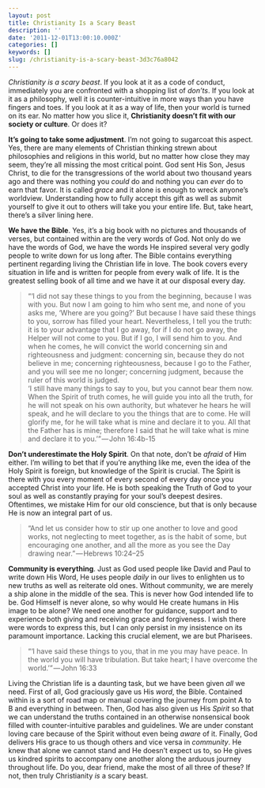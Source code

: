 ```yaml
---
layout: post
title: Christianity Is a Scary Beast
description: ''
date: '2011-12-01T13:00:10.000Z'
categories: []
keywords: []
slug: /christianity-is-a-scary-beast-3d3c76a8042
---
```


_Christianity is a scary beast_. If you look at it as a code of conduct, immediately you are confronted with a shopping list of _don’ts_. If you look at it as a philosophy, well it is counter-intuitive in more ways than you have fingers and toes. If you look at it as a way of life, then your world is turned on its ear. No matter how you slice it, **Christianity doesn’t fit with our society or culture**. Or does it?

**It’s going to take some adjustment**. I’m not going to sugarcoat this aspect. Yes, there are many elements of Christian thinking strewn about philosophies and religions in this world, but no matter how close they may seem, they’re all missing the most critical point. God sent His Son, Jesus Christ, to die for the transgressions of the world about two thousand years ago and there was nothing you _could_ do and nothing you can _ever_ do to earn that favor. It is called _grace_ and it alone is enough to wreck anyone’s worldview. Understanding how to fully accept this gift as well as submit yourself to give it out to others will take you your entire life. But, take heart, there’s a silver lining here.

**We have the Bible**. Yes, it’s a big book with no pictures and thousands of verses, but contained within are the very words of God. Not only do we have the words of God, we have the words He inspired several very godly people to write down for us long after. The Bible contains everything pertinent regarding living the Christian life in love. The book covers every situation in life and is written for people from every walk of life. It is the greatest selling book of all time and we have it at our disposal every day.

> “‘I did not say these things to you from the beginning, because I was with you. But now I am going to him who sent me, and none of you asks me, ‘Where are you going?’ But because I have said these things to you, sorrow has filled your heart. Nevertheless, I tell you the truth: it is to your advantage that I go away, for if I do not go away, the Helper will not come to you. But if I go, I will send him to you. And when he comes, he will convict the world concerning sin and righteousness and judgment: concerning sin, because they do not believe in me; concerning righteousness, because I go to the Father, and you will see me no longer; concerning judgment, because the ruler of this world is judged.  
> ‘I still have many things to say to you, but you cannot bear them now. When the Spirit of truth comes, he will guide you into all the truth, for he will not speak on his own authority, but whatever he hears he will speak, and he will declare to you the things that are to come. He will glorify me, for he will take what is mine and declare it to you. All that the Father has is mine; therefore I said that he will take what is mine and declare it to you.’” — John 16:4b-15

**Don’t underestimate the Holy Spirit**. On that note, don’t be _afraid_ of Him either. I’m willing to bet that if you’re anything like me, even the idea of the Holy Spirit is foreign, but knowledge of the Spirit is crucial. The Spirit is there with you every moment of every second of every day once you accepted Christ into your life. He is both speaking the Truth of God to your soul as well as constantly praying for your soul’s deepest desires. Oftentimes, we mistake Him for our old conscience, but that is only because He is now an integral part of us.

> “And let us consider how to stir up one another to love and good works, not neglecting to meet together, as is the habit of some, but encouraging one another, and all the more as you see the Day drawing near.” — Hebrews 10:24–25

**Community is everything**. Just as God used people like David and Paul to write down His Word, He uses people _daily_ in our lives to enlighten us to new truths as well as reiterate old ones. Without community, we are merely a ship alone in the middle of the sea. This is never how God intended life to be. God Himself is never alone, so why would He create humans in His image to be alone? We need one another for guidance, support and to experience both giving and receiving grace and forgiveness. I wish there were words to express this, but I can only persist in my insistence on its paramount importance. Lacking this crucial element, we are but Pharisees.

> “‘I have said these things to you, that in me you may have peace. In the world you will have tribulation. But take heart; I have overcome the world.’” — John 16:33

Living the Christian life is a daunting task, but we have been given _all_ we need. First of all, God graciously gave us His _word_, the Bible. Contained within is a sort of road map or manual covering the journey from point A to B and everything in between. Then, God has also given us His _Spirit_ so that we can understand the truths contained in an otherwise nonsensical book filled with counter-intuitive parables and guidelines. We are under constant loving care because of the Spirit without even being _aware_ of it. Finally, God delivers His grace to us though others and vice versa in _community_. He knew that alone we cannot stand and He doesn’t expect us to, so He gives us kindred spirits to accompany one another along the arduous journey throughout life. Do you, dear friend, make the most of all three of these? If not, then truly Christianity _is_ a scary beast.